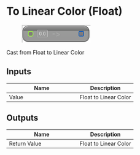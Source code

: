 # To Linear Color (Float)

<div align="left" data-full-width="false">

<figure><img src="../../../../api/Math/Conversions/To_Linear_Color_(Float).png" alt=""><figcaption></figcaption></figure>

</div>

Cast from Float to Linear Color

## Inputs

<table><thead><tr><th width="170">Name</th><th>Description</th></tr></thead><tbody><tr><td>Value</td><td>Float to Linear Color</td></tr></tbody></table>

## Outputs

<table><thead><tr><th width="170">Name</th><th>Description</th></tr></thead><tbody><tr><td>Return Value</td><td>Float to Linear Color</td></tr></tbody></table>
